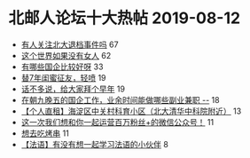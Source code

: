 # 北邮人论坛十大热帖 2019-08-12

- [有人关注北大退档事件吗](https://bbs.byr.cn/article/Talking/6140663) 67
- [这个世界如果没有女人](https://bbs.byr.cn/article/Feeling/3118347) 62
- [有哪些国企比较好呀](https://bbs.byr.cn/article/Job/2043059) 33
- [替7年闺蜜征友，轻喷](https://bbs.byr.cn/article/Friends/1934287) 19
- [话不多说，给大家拜个早年](https://bbs.byr.cn/article/LOL/27724) 19
- [在朝九晚五的国企工作，业余时间能做哪些副业兼职 --](https://bbs.byr.cn/article/WorkLife/1126976) 18
- [【个人直租】海淀区中关村科育小区（北大清华中科院附近）](https://bbs.byr.cn/article/Home/120228) 13
- [这一次我们想和你一起运营百万粉丝+的微信公众号！](https://bbs.byr.cn/article/Entrepreneurship/25416) 11
- [想去吃烤串](https://bbs.byr.cn/article/Food/503436) 11
- [【法语】有没有想一起学习法语的小伙伴](https://bbs.byr.cn/article/StudyShare/192563) 8


